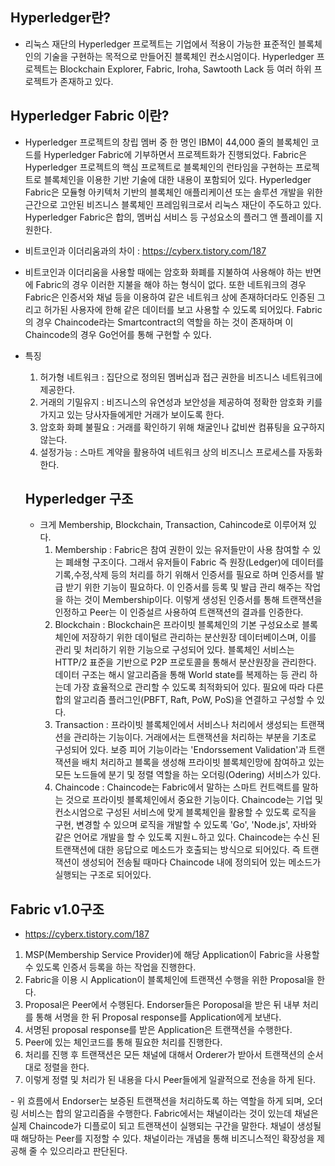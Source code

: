 ## Hyperledger란?
- 리눅스 재단의 Hyperledger 프로젝트는 기업에서 적용이 가능한 표준적인 블록체인의 기술을 구현하는 목적으로 만들어진 블록체인 컨소시엄이다. Hyperledger 프로젝트는 Blockchain Explorer, Fabric, Iroha, Sawtooth Lack 등 여러 하위 프로젝트가 존재하고 있다.

## Hyperledger Fabric 이란?
- Hyperledger 프로젝트의 창립 멤버 중 한 명인 IBM이 44,000 줄의 블록체인 코드를 Hyperledger Fabric에 기부하면서 프로젝트화가 진행되었다. Fabric은 Hyperledger 프로젝트의 핵심 프로젝트로 블록체인의 런타임을 구현하는 프로젝트로 블록체인을 이용한 기반 기술에 대한 내용이 포함되어 있다. Hyperledger Fabric은 모듈형 아키텍처 기반의 블록체인 애플리케이션 또는 솔루션 개발을 위한 근간으로 고안된 비즈니스 블록체인 프레임워크로서 리눅스 재단이 주도하고 있다. Hyperledger Fabric은 합의, 멤버십 서비스 등 구성요소의 플러그 앤 플레이를 지원한다.
- 비트코인과 이더리움과의 차이 : https://cyberx.tistory.com/187
- 비트코인과 이더리움을 사용할 때에는 암호화 화폐를 지불하여 사용해야 하는 반면에 Fabric의 경우 이러한 지불을 해야 하는 형식이 없다. 또한 네트워크의 경우 Fabric은 인증서와 채널 등을 이용하여 같은 네트워크 상에 존재하더라도 인증된 그리고 허가된 사용자에 한해 같은 데이터를 보고 사용할 수 있도록 되어있다. Fabric의 경우 Chaincode라는 Smartcontract의 역할을 하는 것이 존재하며 이 Chaincode의 경우 Go언어를 통해 구현할 수 있다.
- 특징
  <ol>
    <li>허가형 네트워크 : 집단으로 정의된 멤버십과 접근 권한을 비즈니스 네트워크에 제공한다.</li>
    <li>거래의 기밀유지 : 비즈니스의 유연성과 보안성을 제공하여 정확한 암호화 키를 가지고 있는 당사자들에게만 거래가 보이도록 한다.</li>
    <li>암호화 화폐 불필요 : 거래를 확인하기 위해 채굴인나 값비싼 컴퓨팅을 요구하지 않는다.</li>
    <li>설정가능 : 스마트 계약을 활용하여 네트워크 상의 비즈니스 프로세스를 자동화 한다.</li>
  </ol>
  
  ## Hyperledger 구조
  - 크게 Membership, Blockchain, Transaction, Cahincode로 이루어져 있다.
    <ol>
      <li>Membership : Fabric은 참여 권한이 있는 유저들만이 사용 참여할 수 있는 폐쇄형 구조이다. 그래서 유저들이 Fabric 즉 원장(Ledger)에 데이터를 기록,수정,삭제 등의 처리를 하기 위해서 인증서를 필요로 하며 인증서를 발급 받기 위한 기능이 필요하다. 이 인증서를 등록 및 발급 관리 해주는 작업을 하는 것이 Membership이다. 이렇게 생성된 인증서를 통해 트랜잭션을 인정하고 Peer는 이 인증설르 사용하여 트랜잭션의 결과를 인증한다.</li>
      <li>Blockchain : Blockchain은 프라이빗 블록체인의 기본 구성요소로 블록체인에 저장하기 위한 데이털르 관리하는 분산원장 데이터베이스며, 이를 관리 및 처리하기 위한 기능으로 구성되어 있다. 블록체인 서비스는 HTTP/2 표준을 기반으로 P2P 프로토콜을 통해서 분산원장을 관리한다. 데이터 구조는 해시 알고리즘을 통해 World state를 복제하는 등 관리 하는데 가장 효율적으로 관리할 수 있도록 최적화되어 있다. 필요에 따라 다른 합의 알고리즘 플러그인(PBFT, Raft, PoW, PoS)을 연결하고 구성할 수 있다.</li>
      <li>Transaction : 프라이빗 블록체인에서 서비스나 처리에서 생성되는 트랜잭션을 관리하는 기능이다. 거래에서는 트랜잭션을 처리하는 부분을 기초로 구성되어 있다. 보증 피어 기능이라는 'Endorssement Validation'과 트랜잭션을 배치 처리하고 블록을 생성해 프라이빗 블록체인망에 참여하고 있는 모든 노드들에 분기 및 정렬 역할을 하는 오더링(Odering) 서비스가 있다.</li>
      <li>Chaincode : Chaincode는 Fabric에서 말하는 스마트 컨트랙트를 말하는 것으로 프라이빗 블록체인에서 중요한 기능이다. Chaincode는 기업 및 컨소시엄으로 구성된 서비스에 맞게 블록체인을 활용할 수 있도록 로직을 구현, 변경할 수 있으며 로직을 개발할 수 있도록 'Go', 'Node.js', 자바와 같은 언어로 개발을 할 수 있도록 지원ㄴ하고 있다. Chaincode는 수신 된 트랜잭션에 대한 응답으로 메소드가 호출되는 방식으로 되어있다. 즉 트랜잭션이 생성되어 전송될 때마다 Chaincode 내에 정의되어 있는 메소드가 실행되는 구조로 되어있다.</li>
    </ol>

## Fabric v1.0구조
- https://cyberx.tistory.com/187
<ol>
  <li> MSP(Membership Service Provider)에 해당 Application이 Fabric을 사용할 수 있도록 인증서 등록을 하는 작업을 진행한다.</li>
  <li> Fabric을 이용 시 Application이 블록체인에 트랜잭션 수행을 위한 Proposal을 한다.</li>
  <li> Proposal은 Peer에서 수행된다. Endorser들은 Poroposal을 받은 뒤 내부 처리를 통해 서명을 한 뒤 Proposal response를 Application에게 보낸다.</li>
  <li> 서명된 proposal response를 받은 Application은 트랜잭션을 수행한다.</li>
  <li> Peer에 있는 체인코드를 통해 필요한 처리를 진행한다.</li>
  <li> 처리를 진행 후 트랜잭션은 모든 채널에 대해서 Orderer가 받아서 트랜잭션의 순서대로 정렬을 한다.</li>
  <li> 이렇게 정렬 및 처리가 된 내용을 다시 Peer들에게 일괄적으로 전송을 하게 된다.</li>
</ol>
- 위 흐름에서 Endorser는 보증된 트랜잭션을 처리하도록 하는 역할을 하게 되며, 오더링 서비스는 합의 알고리즘을 수행한다. Fabric에서는 채널이라는 것이 있는데 채널은 실제 Chaincode가 디플로이 되고 트랜잭션이 실행되는 구간을 말한다. 채널이 생성될 때 해당하는 Peer를 지정할 수 있다. 채널이라는 개념을 통해 비즈니스적인 확장성을 제공해 줄 수 있으리라고 판단된다.
